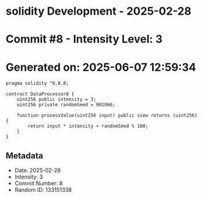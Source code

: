 ﻿# solidity Development - 2025-02-28
# Commit #8 - Intensity Level: 3
# Generated on: 2025-06-07 12:59:34
```solidity
pragma solidity ^0.8.0;

contract DataProcessor8 {
    uint256 public intensity = 3;
    uint256 private randomSeed = 901066;

    function processValue(uint256 input) public view returns (uint256) {
        return input * intensity + randomSeed % 100;
    }
}
```
## Metadata
- Date: 2025-02-28
- Intensity: 3
- Commit Number: 8
- Random ID: 133151338

